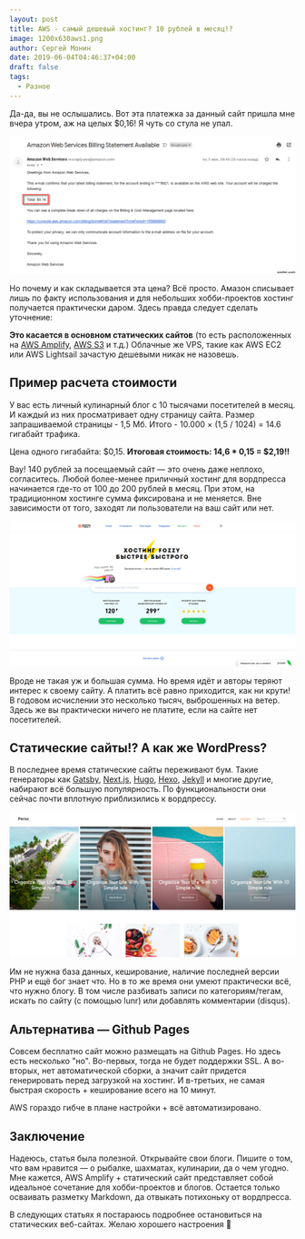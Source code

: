 ```yaml
---
layout: post
title: AWS - самый дешевый хостинг? 10 рублей в месяц!?
image: 1200x630aws1.png
author: Сергей Монин
date: 2019-06-04T04:46:37+04:00
draft: false
tags: 
  - Разное
---
```


Да-да, вы не ослышались. Вот эта платежка за данный сайт пришла мне вчера утром, аж на целых $0,16! Я чуть со стула не упал.

![Инвойс AWS за май месяц](./invoice.png)

Но почему и как складывается эта цена? Всё просто. Амазон списывает лишь по факту использования и для небольших хобби-проектов хостинг получается практически даром. Здесь правда следует сделать уточнение:

**Это касается в основном статических сайтов** (то есть расположенных на [AWS Amplify](https://aws.amazon.com/ru/amplify/), [AWS S3](https://aws.amazon.com/ru/s3/) и т.д.) Облачные же VPS, такие как AWS EC2 или AWS Lightsail зачастую дешевыми никак не назовешь. 

## Пример расчета стоимости

У вас есть личный кулинарный блог с 10 тысячами посетителей в месяц. И каждый из них просматривает одну страницу сайта. Размер запрашиваемой страницы - 1,5 Мб. Итого - 10.000 × (1,5 / 1024) =  14.6 гигабайт трафика.

Цена одного гигабайта: $0,15. **Итоговая стоимость: 14,6 * 0,15 = $2,19!!**

Вау! 140 рублей за посещаемый сайт — это очень даже неплохо, согласитесь. Любой более-менее приличный хостинг для вордпресса начинается где-то от 100 до 200 рублей в месяц. При этом, на традиционном хостинге сумма фиксирована и не меняется. Вне зависимости от того, заходят ли пользователи на ваш сайт или нет.

![Пример: Цены на хостинг от Fozzy (виртуальный хостинг от 120 руб.)](./fozzy.png) 

Вроде не такая уж и большая сумма. Но время идёт и авторы теряют интерес к своему сайту. А платить всё равно приходится, как ни крути! В годовом исчислении это несколько тысяч, выброшенных на ветер. Здесь же вы практически ничего не платите, если на сайте нет посетителей.    

## Статические сайты!? А как же WordPress?

В последнее время статические сайты переживают бум. Такие генераторы как [Gatsby](http://gatsbyjs.org/), [Next.js](https://nextjs.org), [Hugo](https://gohugo.io/), [Hexo](https://hexo.io/ru/), [Jekyll](https://jekyllrb.com/) и многие другие, набирают всё большую популярность. По функциональности они сейчас почти вплотную приблизились к вордпрессу. 

![Кажется, будто это одна из тем для WordPress'а. Но нет, это Hugo.](./persa.png)  

Им не нужна база данных, кеширование, наличие последней версии PHP и ещё бог знает что. Но в то же время они умеют практически всё, что нужно блогу. В том числе разбивать записи по категориям/тегам, искать по сайту (с помощью lunr) или добавлять комментарии (disqus).

## Альтернатива — Github Pages 

Совсем бесплатно сайт можно размещать на Github Pages. Но здесь есть несколько "но". Во-первых, тогда не будет поддержки SSL. А во-вторых, нет автоматической сборки, а значит сайт придется генерировать перед загрузкой на хостинг. И в-третьих, не самая быстрая скорость + кеширование всего на 10 минут.

AWS гораздо гибче в плане настройки + всё автоматизировано.

## Заключение

Надеюсь, статья была полезной. Открывайте свои блоги. Пишите о том, что вам нравится — о рыбалке, шахматах, кулинарии, да о чем угодно. Мне кажется, AWS Amplify + статический сайт представляет собой идеальное сочетание для хобби-проектов и блогов. Остается только осваивать разметку Markdown, да отвыкать потихоньку от вордпресса.

В следующих статьях я постараюсь подробнее остановиться на статических веб-сайтах. Желаю хорошего настроения 🙂              
